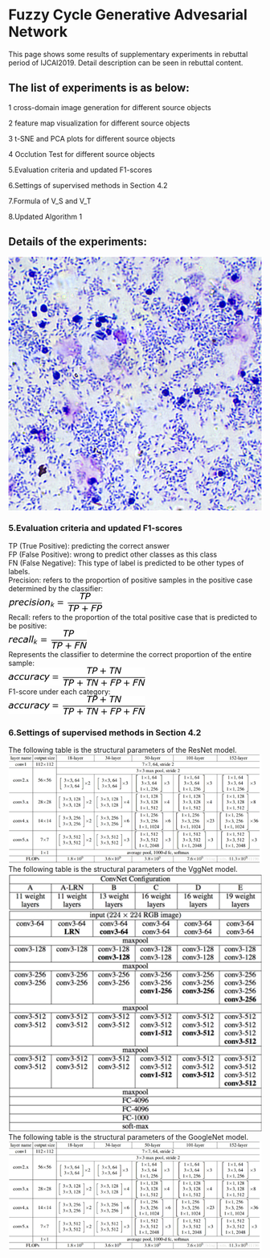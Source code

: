 # Fuzzy Cycle Generative Advesarial Network
This page shows some results of supplementary experiments in rebuttal period of IJCAI2019. Detail description can be seen in rebuttal content.

## The list of experiments is as below:
1 cross-domain image generation for different source objects

2 feature map visualization for different source objects
  
3 t-SNE and PCA plots for different source objects
  
4 Occlution Test for different source objects
  
5.Evaluation criteria and updated F1-scores

6.Settings of supervised methods in Section 4.2

7.Formula of V_S and V_T

8.Updated Algorithm 1

## Details of the experiments:
![Image text](https://github.com/fcgan/Rebuttal/blob/master/6.png)  



### 5.Evaluation criteria and updated F1-scores
TP (True Positive): predicting the correct answer  
FP (False Positive): wrong to predict other classes as this class  
FN (False Negative): This type of label is predicted to be other types of labels.  
Precision: refers to the proportion of positive samples in the positive case determined by the classifier:  
![Image text](https://github.com/fcgan/Rebuttal/blob/master/imgs/precision.gif)  
Recall: refers to the proportion of the total positive case that is predicted to be positive:  
![Image text](https://github.com/fcgan/Rebuttal/blob/master/imgs/recall.gif)  
Represents the classifier to determine the correct proportion of the entire sample:  
![Image text](https://github.com/fcgan/Rebuttal/blob/master/imgs/acc.gif)  
F1-score under each category:  
![Image text](https://github.com/fcgan/Rebuttal/blob/master/imgs/acc.gif) 
### 6.Settings of supervised methods in Section 4.2
The following table is the structural parameters of the ResNet model.  
![Image text](https://github.com/fcgan/Rebuttal/blob/master/imgs/ResNet.jpg)  
The following table is the structural parameters of the VggNet model.  
![Image text](https://github.com/fcgan/Rebuttal/blob/master/imgs/VggNet.jpg)  
The following table is the structural parameters of the GoogleNet model.  
![Image text](https://github.com/fcgan/Rebuttal/blob/master/imgs/GoogleNet.jpg)  
